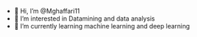 - 👋 Hi, I’m @Mghaffari11
- 👀 I’m interested in Datamining and data analysis
- 🌱 I’m currently learning machine learning and deep learning

<!---
Mghaffari11/Mghaffari11 is a ✨ special ✨ repository because its `README.md` (this file) appears on your GitHub profile.
You can click the Preview link to take a look at your changes.
--->
